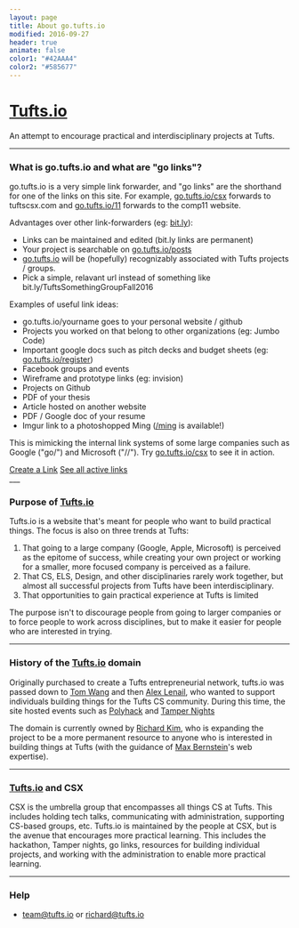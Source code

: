 ```yaml
---
layout: page
title: About go.tufts.io
modified: 2016-09-27
header: true
animate: false
color1: "#42AAA4"
color2: "#585677"
---
```


# [Tufts.io](http://tufts.io)
An attempt to encourage practical and interdisciplinary projects at Tufts.

---

### What is go.tufts.io and what are "go links"?
go.tufts.io is a very simple link forwarder, and "go links" are the shorthand for one of the links on this site.  For example, [go.tufts.io/csx](http://go.tufts.io/csx) forwards to tuftscsx.com and [go.tufts.io/11](http://go.tufts.io/11) forwards to the comp11 website.

Advantages over other link-forwarders (eg: [bit.ly](http://bit.ly)):

* Links can be maintained and edited (bit.ly links are permanent)
* Your project is searchable on [go.tufts.io/posts](/posts)
* [go.tufts.io](/) will be (hopefully) recognizably associated with Tufts projects / groups.
* Pick a simple, relavant url instead of something like bit.ly/TuftsSomethingGroupFall2016

Examples of useful link ideas:

* go.tufts.io/yourname goes to your personal website / github
* Projects you worked on that belong to other organizations (eg: Jumbo Code)
* Important google docs such as pitch decks and budget sheets (eg: [go.tufts.io/register](http://go.tufts.io/register))
* Facebook groups and events
* Wireframe and prototype links (eg: invision)
* Projects on Github
* PDF of your thesis
* Article hosted on another website
* PDF / Google doc of your resume
* Imgur link to a photoshopped Ming ([/ming](http://go.tufts.io/ming) is available!)

This is mimicking the internal link systems of some large companies such as Google ("go/") and Microsoft ("//").  Try [go.tufts.io/csx](http://go.tufts.io/csx) to see it in action.

<div markdown="0"><a href="/new" class="btn btn-info">Create a Link</a> <a href="/posts" class="btn btn-info">See all active links</a></div>
___

### Purpose of [Tufts.io](http://tufts.io)
Tufts.io is a website that's meant for people who want to build practical things.  The focus is also on three trends at Tufts:

1. That going to a large company (Google, Apple, Microsoft) is perceived as the epitome of success, while creating your own project or working for a smaller, more focused company is perceived as a failure.
2. That CS, ELS, Design, and other disciplinaries rarely work together, but almost all successful projects from Tufts have been interdisciplinary.
3. That opportunities to gain practical experience at Tufts is limited

The purpose isn't to discourage people from going to larger companies or to force people to work across disciplines, but to make it easier for people who are interested in trying.

___

### History of the [Tufts.io](http://tufts.io) domain

Originally purchased to create a Tufts entrepreneurial network, tufts.io was passed down to [Tom Wang](http://www.womtang.me/) and then [Alex Lenail](http://alexlenail.me), who wanted to support individuals building things for the Tufts CS community.  During this time, the site hosted events such as [Polyhack](http://2015.polyhack.tufts.io) and [Tamper Nights](https://www.facebook.com/events/715024135262599/)

The domain is currently owned by [Richard Kim](http://cwrichardkim.com), who is expanding the project to be a more permanent resource to anyone who is interested in building things at Tufts (with the guidance of [Max Bernstein](http://bernsteinbear.com/)'s web expertise).

___

### [Tufts.io](http://tufts.io) and CSX
CSX is the umbrella group that encompasses all things CS at Tufts.  This includes holding tech talks, communicating with administration, supporting CS-based groups, etc.  Tufts.io is maintained by the people at CSX, but is the avenue that encourages more practical learning.  This includes the hackathon, Tamper nights, go links, resources for building individual projects, and working with the administration to enable more practical learning.

___

### Help
* team@tufts.io or richard@tufts.io
